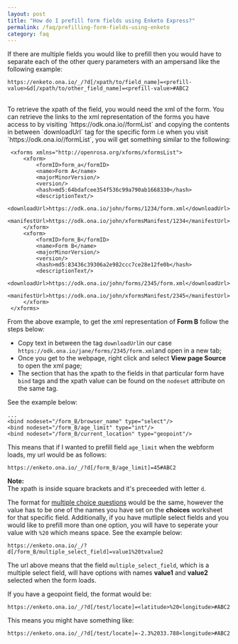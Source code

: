 ```yaml
---
layout: post
title: "How do I prefill form fields using Enketo Express?"
permalink: /faq/prefilling-form-fields-using-enketo
category: faq
---
```


If there are multiple fields you would like to prefill then you would have to separate each of the other query parameters with an ampersand like the following example:
  
  ```
  https://enketo.ona.io/_/?d[/xpath/to/field_name]=<prefill-value>&d[/xpath/to/other_field_name]=<prefill-value>#ABC2
  ```
<br>  
To retrieve the xpath of the field, you would need the xml of the form. You can retrieve the links to the xml representation of the forms you have access to by visiting `https://odk.ona.io/<your-username>/formList` and copying the contents in between `downloadUrl` tag for the specific form i.e when you visit `https://odk.ona.io/<your-username>/formList`, you will get something similar to the following:

     <xforms xmlns="http://openrosa.org/xforms/xformsList">
         <xform>
             <formID>form_a</formID>
             <name>Form A</name>
             <majorMinorVersion/>
             <version/>
             <hash>md5:64bdafcee354f536c99a790ab1668330</hash>
             <descriptionText/>
             <downloadUrl>https://odk.ona.io/john/forms/1234/form.xml</downloadUrl>
             <manifestUrl>https://odk.ona.io/john/xformsManifest/1234</manifestUrl>
         </xform>
         <xform>
             <formID>form_B</formID>
             <name>Form B</name>
             <majorMinorVersion/>
             <version/>
             <hash>md5:83436c39306a2e982ccc7ce28e12fe0b</hash>
             <descriptionText/>
             <downloadUrl>https://odk.ona.io/john/forms/2345/form.xml</downloadUrl>
             <manifestUrl>https://odk.ona.io/john/xformsManifest/2345</manifestUrl>
         </xform>
     </xforms>
 
 From the above example, to get the xml representation of **Form B** follow the steps below:
  
   * Copy text in between the tag `downloadUrl`in our case `https://odk.ona.io/jane/forms/2345/form.xml`and open in a new tab;
   * Once you get to the webpage, right click and select **View page Source** to open the xml page;
   * The section that has the xpath to the fields in that particular form have `bind` tags and the xpath value can be found on the `nodeset` attribute on the same tag. 
   
See the example below:
    
    ...
    <bind nodeset="/form_B/browser_name" type="select"/>
    <bind nodeset="/form_B/age_limit" type="int"/>
    <bind nodeset="/form_B/current_location" type="geopoint"/>
 
 This means that if I wanted to prefill field `age_limit` when the webform loads, my url would be as follows:
 
 ```
 https://enketo.ona.io/_/?d[/form_B/age_limit]=45#ABC2
 ```
 
 > 
 **Note:**<br/> The xpath is inside square brackets and it's preceeded with letter `d`.
 
The format for [multiple choice questions](http://xlsform.org/#multiple-choice) would be the same,  however the value has to be one of the names you have set on the **choices** worksheet for that specific field. Additionally, if you have mutliple select fields and you would like to prefill more than one option, you will have to seperate your value with `%20` which means space. See the example below:
 
```
https://enketo.ona.io/_/?d[/form_B/multiple_select_field]=value1%20tvalue2
```
 
The url above means that the field `multiple_select_field`, which is a multiple select field, will have options with names **value1** and **value2** selected
 when the form loads.
 
If you have a geopoint field, the format would be:
 
```
https://enketo.ona.io/_/?d[/test/locate]=<latitude>%20<longitude>#ABC2
```
  
This means you might have something like:
  
```
https://enketo.ona.io/_/?d[/test/locate]=-2.3%2033.788<longitude>#ABC2
```